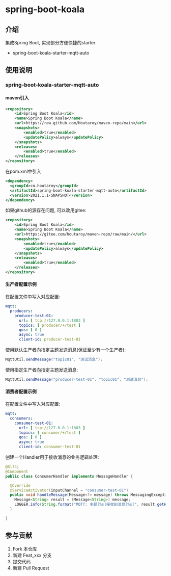 # spring-boot-koala

## 介绍

集成Spring Boot, 实现部分方便快捷的starter

- spring-boot-koala-starter-mqtt-auto

## 使用说明

### spring-boot-koala-starter-mqtt-auto

#### maven引入

```xml
<repository>
    <id>Spring Boot Koala</id>
    <name>Spring Boot Koala</name>
    <url>https://raw.github.com/Houtaroy/maven-repo/main</url>
    <snapshots>
        <enabled>true</enabled>
        <updatePolicy>always</updatePolicy>
    </snapshots>
    <releases>
        <enabled>true</enabled>
    </releases>
</repository>
```

在pom.xml中引入

```xml
<dependency>
  <groupId>cn.houtaroy</groupId>
  <artifactId>spring-boot-koala-starter-mqtt-auto</artifactId>
  <version>2021.1.1-SNAPSHOT</version>
</dependency>
```

如果github的源存在问题, 可以改用gitee:

```xml
<repository>
    <id>Spring Boot Koala</id>
    <name>Spring Boot Koala</name>
    <url>https://gitee.com/houtaroy/maven-repo/raw/main/</url>
    <snapshots>
        <enabled>true</enabled>
        <updatePolicy>always</updatePolicy>
    </snapshots>
    <releases>
        <enabled>true</enabled>
    </releases>
</repository>
```

#### 生产者配置示例

在配置文件中写入对应配置:

```yaml
mqtt:
  producers:
    producer-test-01:
      url: [ tcp://127.0.0.1:1883 ]
      topics: [ producer/+/test ]
      qos: [ 0 ]
      async: true
      client-id: producer-test-01
```

使用默认生产者向指定主题发送消息(保证至少有一个生产者):

```java
MqttUtil.sendMessage("topic01", "测试消息");
```

使用指定生产者向指定主题发送消息:

```java
MqttUtil.sendMessage("producer-test-01", "topic01", "测试消息");
```

#### 消费者配置示例

在配置文件中写入对应配置:

```yaml
mqtt:
  consumers:
    consumer-test-01:
      url: [ tcp://127.0.0.1:1883 ]
      topics: [ consumer/+/test ]
      qos: [ 0 ]
      async: true
      client-id: consumer-test-01
```

创建一个Handler用于接收消息的业务逻辑处理:

```java
@Slf4j
@Component
public class ConsumerHandler implements MessageHandler {

  @Override
  @ServiceActivator(inputChannel = "consumer-test-01")
  public void handleMessage(Message<?> message) throws MessagingException {
    Message<String> result = (Message<String>) message;
    LOGGER.info(String.format("MQTT: 主题[%s]接收到消息[%s]", result.getHeaders().get(MqttHeaders.RECEIVED_TOPIC), result.getPayload()));
  }

}
```


## 参与贡献

1.  Fork 本仓库
2.  新建 Feat_xxx 分支
3.  提交代码
4.  新建 Pull Request